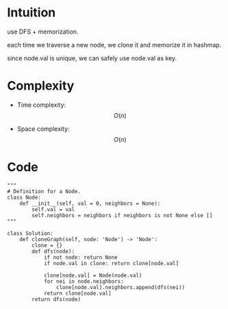 # Intuition
use DFS + memorization.

each time we traverse a new node, we clone it and memorize it in hashmap.

since node.val is unique, we can safely use node.val as key.

# Complexity
- Time complexity:
$$O(n)$$

- Space complexity:
$$O(n)$$

# Code
```
"""
# Definition for a Node.
class Node:
    def __init__(self, val = 0, neighbors = None):
        self.val = val
        self.neighbors = neighbors if neighbors is not None else []
"""

class Solution:
    def cloneGraph(self, node: 'Node') -> 'Node':
        clone = {}
        def dfs(node):
            if not node: return None
            if node.val in clone: return clone[node.val]

            clone[node.val] = Node(node.val)
            for nei in node.neighbors:
                clone[node.val].neighbors.append(dfs(nei))
            return clone[node.val]
        return dfs(node)
```